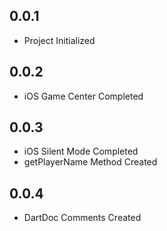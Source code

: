 ## 0.0.1

* Project Initialized

## 0.0.2

* iOS Game Center Completed

## 0.0.3

* iOS Silent Mode Completed
* getPlayerName Method Created

## 0.0.4

* DartDoc Comments Created